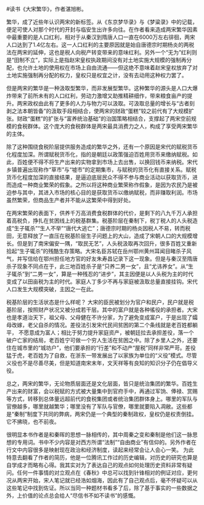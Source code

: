 #读书《大宋繁华》，作者湛旭彬。

繁华，成了近些年认识两宋的新标签。从《东京梦华录》与《梦粱录》中的记载，便足可使人对那个时代的开封与临安生出许多向往。在作者看来造成两宋繁华因素中最重要的是人口红利，相对于从秦汉到隋唐人口一直在6000万左右徘徊，两宋人口达到了1.4亿左右。这一人口红利的主要原因就是始自唐德宗时期杨炎的两税法在两宋的延伸，这也是税人向税产转变带来的意味红利。另外一个“无为”红利则是“田制不立”，实际上是指赵宋皇权执政期间没有对土地实施大规模的强制再分配，也允许土地的使用权在市场上自由流通——但这绝不意味着赵宋皇权放弃了对土地实施强制再分配的权力，皇权只是权宜之计，没有去动用这种权力罢了。

但是两宋的繁华是一种汲取型繁华，而非发展型繁华。这种繁华的源头是人口大爆炸带来了前所未有的人口红利，劳动力激增又助推精耕细作，带来粮食亩产的提升。两宋政权由此有了更多的人力与物力可以汲取。可汲取总量的增长与“古者刻剥之法本朝皆备”的汲取手段相结合，使两宋的财政“蛋糕”较之前代有了大规模扩张。财政“蛋糕”的扩张与“富养统治基础”的治国策略相结合，支撑起了两宋空前规模的食税群体。这个庞大的食税群体是两宋最具消费力之人，构成了享受两宋繁华的主体。

除了这种围绕食税阶层提供服务造成的繁华之外，还有一个原因是宋代的赋税货币化程度加深。所谓赋税货币化，指的是朝廷以政策强迫百姓用货币来缴纳赋税。如此，百姓便不得不将生产出来的实物拿到市场上去出售，以换回钱币来纳税。宋代乡镇普遍出现称作“草市”与“墟市”的定期集市，与赋税的货币化有直接关系。赋税货币化程度加深的直接结果，是逼迫底层民众不得不参与商业活动以获取货币，进而造成一种商业繁荣的假象。之所以将这种商业繁荣称作假象，是因为农民乃是被迫参与其中，其进入市场的核心目的是获取货币以缴纳赋税，而非赚取利润。市场虽然繁荣，但商品生产者并不能从这繁荣中得到好处。

在两宋繁荣的表面下，供养千万高消费食税群体的代价，是剩下的八九千万人承担着高税负，挣扎在贫困线上的税基群集。税基阶层在秦制下，税丁税人的人头税造成“生子辄杀”“生人不举”“唐代大逃亡”；唐德宗时期的杨炎因税人不易，转而税田，无意释放了一直压在税基阶层生子问题上的大山，造成了宋朝人口的大规模增长。但是到了南宋偏安一隅，“取民无艺”，人头税汲取再次回升，很多百姓又重新拾起“生子辄杀”的残酷生存策略。大宋名臣苏轼在岳州鄂州黄州耳闻目睹杀子风气，并写信给在鄂州担任地方官的好友朱寿昌记录下这一现象。但是与秦汉至隋唐杀子现象不同点在于，此三地百姓杀子是“只养二男一女”，且“尤讳养女”。从“生子辄杀”到“二男一女”，算是一种残忍的“进步”，其主因便是以人头税为主的时代变成了以田亩税为主的时代。家庭人丁多少不再与家庭被汲取总量直接挂钩。宋代人口发生大规模突破，主因之一在此。

税基阶层的生活状态是什么样呢？
大宋的臣民被划分为官户和民户，民户就是税基阶层，按照财产状况又被分成若干层。其中的富户就是各种徭役的承担者。大宋也是孝道治天下，祖父母、父母健在不许分家，为了避免变成富户，于是出现了孀母改嫁，老父自杀的情况。差役法引发宋代民间贫困的第二个条线就是老百姓都躺平， 不愿意成为富人；相比于努力提升家庭资产，被朝廷拉去承担差役，落一个破户亡家的结局，老百姓宁可做一个穷人生活在贫困之中。除了乡里人之外，还要住在城市里的“城坊户”，他们要承担的“行差”和不动产“屋税”同样非常严苛。差役猛于虎，老百姓为了自救，在浙东一带发展出了以家族为单位的“义役”模式。尽管义役也不是尽善尽美，但是知道南宋末年，文天祥等有良知的知识分子仍在倡导义役。

总之，两宋的繁华，无论物质层面还是文化层面，皆只是统治集团的繁华。百姓生产出来的财富，会以税赋的方式被大量集中到官府手中，再通过军饷、俸禄、赏赐等方式，转移到总体量远超前代的食税集团或者统治集团群体身上。哪里的军队与官僚越多，哪里就越繁华；哪里没有了军队与官僚，哪里就要陷入凋敝。这些都是“秦制”制度下共同的弊病，两宋仍是一个典型的秦制政权，皇权仍是权责倒挂。它不拂晓，也不前夜。

很明显本书作者是和秦晖的思想一脉相传的，其中周秦之变和秦制是他们这一脉思想的专用词。书中不少内容是对西方所谓“法制”“自由商业”有信仰的。另外作者在行文中内容很多是映射现在政治和经济制度，读起来经常会让人会心一笑。
为此特意去翻看了作者的简历，他是一位腾讯工作过的历史编辑，对历史的研究也算是自学成才而略有心得。我其实对为了表达自己的观点如何处理历史资料非常有疑问。任何一件事情的对立观点在《春秋》中总可以找到针锋相对的例证对应，更何况从两宋开始，宋人笔记就已经浩如烟海，因此有了自己观点后，毫不怀疑可以从这些笔记中找到佐证。所以当同一种题材书看多了后，除了基于事实的一些数据之外，上价值的论点总会给人“尽信书不如不读书”的感慨。